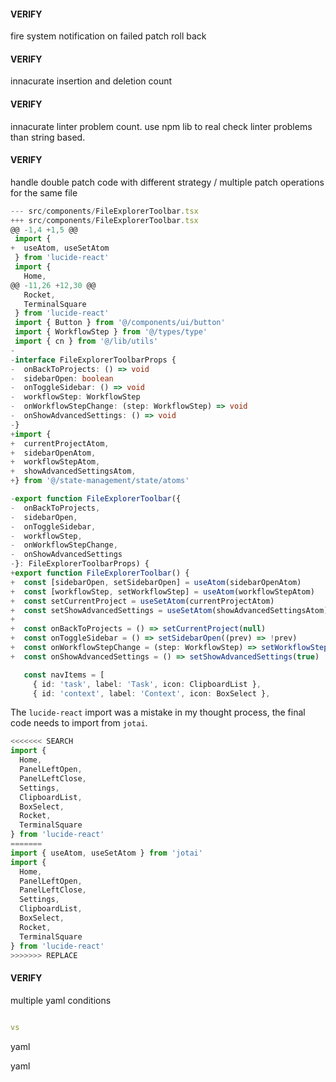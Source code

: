 #### VERIFY

fire system notification on failed patch roll back

#### VERIFY

innacurate insertion and deletion count

#### VERIFY

innacurate linter problem count. use npm lib to real check linter problems than string based.

#### VERIFY

handle double patch code with different strategy / multiple patch operations for the same file


```typescript // src/components/FileExplorerToolbar.tsx new-unified
--- src/components/FileExplorerToolbar.tsx
+++ src/components/FileExplorerToolbar.tsx
@@ -1,4 +1,5 @@
 import {
+  useAtom, useSetAtom
 } from 'lucide-react'
 import {
   Home,
@@ -11,26 +12,30 @@
   Rocket,
   TerminalSquare
 } from 'lucide-react'
 import { Button } from '@/components/ui/button'
 import { WorkflowStep } from '@/types/type'
 import { cn } from '@/lib/utils'
-
-interface FileExplorerToolbarProps {
-  onBackToProjects: () => void
-  sidebarOpen: boolean
-  onToggleSidebar: () => void
-  workflowStep: WorkflowStep
-  onWorkflowStepChange: (step: WorkflowStep) => void
-  onShowAdvancedSettings: () => void
-}
+import {
+  currentProjectAtom,
+  sidebarOpenAtom,
+  workflowStepAtom,
+  showAdvancedSettingsAtom,
+} from '@/state-management/state/atoms'

-export function FileExplorerToolbar({
-  onBackToProjects,
-  sidebarOpen,
-  onToggleSidebar,
-  workflowStep,
-  onWorkflowStepChange,
-  onShowAdvancedSettings
-}: FileExplorerToolbarProps) {
+export function FileExplorerToolbar() {
+  const [sidebarOpen, setSidebarOpen] = useAtom(sidebarOpenAtom)
+  const [workflowStep, setWorkflowStep] = useAtom(workflowStepAtom)
+  const setCurrentProject = useSetAtom(currentProjectAtom)
+  const setShowAdvancedSettings = useSetAtom(showAdvancedSettingsAtom)
+
+  const onBackToProjects = () => setCurrentProject(null)
+  const onToggleSidebar = () => setSidebarOpen((prev) => !prev)
+  const onWorkflowStepChange = (step: WorkflowStep) => setWorkflowStep(step)
+  const onShowAdvancedSettings = () => setShowAdvancedSettings(true)

   const navItems = [
     { id: 'task', label: 'Task', icon: ClipboardList },
     { id: 'context', label: 'Context', icon: BoxSelect },
```
The `lucide-react` import was a mistake in my thought process, the final code needs to import from `jotai`.

```typescript // src/components/FileExplorerToolbar.tsx multi-search-replace
<<<<<<< SEARCH
import {
  Home,
  PanelLeftOpen,
  PanelLeftClose,
  Settings,
  ClipboardList,
  BoxSelect,
  Rocket,
  TerminalSquare
} from 'lucide-react'
=======
import { useAtom, useSetAtom } from 'jotai'
import {
  Home,
  PanelLeftOpen,
  PanelLeftClose,
  Settings,
  ClipboardList,
  BoxSelect,
  Rocket,
  TerminalSquare
} from 'lucide-react'
>>>>>>> REPLACE
```


#### VERIFY

multiple yaml conditions

```yaml

vs

```
yaml

yaml
